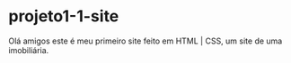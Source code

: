 # projeto1-1-site
Olá amigos este é meu primeiro site feito em HTML | CSS, um site de uma imobiliária.
